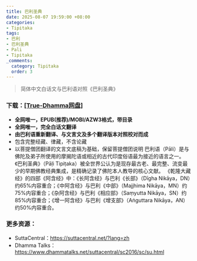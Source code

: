 ```yaml
---
title: 巴利圣典
date: 2025-08-07 19:59:00 +08:00
categories:
- Tipitaka
tags:
- 巴利
- 巴利圣典
- Pali
- Tipitaka
_comments:
  category: Tipitaka
  order: 3
---
```


> 简体中文白话文与巴利语对照《巴利圣典》

### 下载：<a href="https://download.true-dhamma.com/%E5%B7%B4%E5%88%A9%E5%9C%A3%E5%85%B8%20Tipitaka/" target="_blank">[True-Dhamma网盘]</a>
* **全网唯一，EPUB(推荐)/MOBI/AZW3格式，带目录**
* **全网唯一，完全白话文翻译**
* **由巴利语重新翻译、与文言文及多个翻译版本对照校对而成**
* 包含完整经藏、律藏，不含论藏
* 以菩提僧团翻译的文言文底稿为基础，保留菩提僧团说明
巴利语（Pāli）是与佛陀及弟子所使用的摩揭陀语或相近的古代印度俗语最为接近的语言之一。《巴利圣典》（Pāḷi Tipiṭaka）被全世界公认为是现存最古老、最完整、流变最少的早期佛教经典集成，是精确记录了佛陀本人教导的核心文献。
《乾隆大藏经》的四部《阿含经》中：《长阿含经》与巴利《长部》（Dīgha Nikāya，DN）约65%内容重合；《中阿含经》与巴利《中部》（Majjhima Nikāya，MN）约75%内容重合；《杂阿含经》与巴利《相应部》（Saṃyutta Nikāya，SN）约85%内容重合；《增一阿含经》与巴利《增支部》（Aṅguttara Nikāya，AN）约50%内容重合。
### 更多资源：
* SuttaCentral：<a href="https://suttacentral.net/?lang=zh" target="_blank">https://suttacentral.net/?lang=zh</a>
* Dhamma Talks：<a href="https://www.dhammatalks.net/suttacentral/sc2016/sc/su.html" target="_blank">https://www.dhammatalks.net/suttacentral/sc2016/sc/su.html</a>